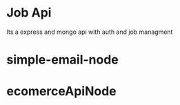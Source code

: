 # Job Api
Its a express and mongo api with auth and job managment
# simple-email-node
# ecomerceApiNode
